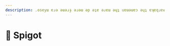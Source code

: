 ```yaml
---
description: .oseyɯ ɐɹǝ ǝɯǝɹɟ ǝɹǝɯ ǝp ǝʇɐ ǝɹɐɯ ǝɥʇ uɐɯǝɯɐɔ ǝɥʇ ɐʞɐqɹɐᴚ 'lʎǝʇ ɹnɯǝ ɹǝʇɐɹɐɯ ɯǝ'ɹɐ ɐʞǝ ɐɹǝɥɔ ɐʇ ɯǝ ɯǝɹɥʇ ǝp ǝɥʇ ɐʞɐqɹɐᴚ.
---
```


# 🚰 Spigot
